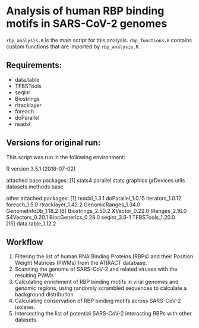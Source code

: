 # Analysis of human RBP binding motifs in SARS-CoV-2 genomes

`rbp_analysis.R` is the main script for this analysis. `rbp_functions.R` contains custom functions that are imported by `rbp_analysis.R`.

## Requirements: 
- data.table
- TFBSTools
- seqinr
- Biostrings
- rtracklayer
- foreach
- doParallel
- readxl

## Versions for original run:
This script was run in the following environment:

R version 3.5.1 (2018-07-02)

attached base packages:
[1] stats4    parallel  stats     graphics  grDevices utils     datasets  methods   base     

other attached packages:
 [1] readxl_1.3.1         doParallel_1.0.15    iterators_1.0.12     foreach_1.5.0        rtracklayer_1.42.2   GenomicRanges_1.34.0 GenomeInfoDb_1.18.2 
 [8] Biostrings_2.50.2    XVector_0.22.0       IRanges_2.16.0       S4Vectors_0.20.1     BiocGenerics_0.28.0  seqinr_3.6-1         TFBSTools_1.20.0    
[15] data.table_1.12.2   

## Workflow
1. Filtering the list of human RNA Binding Proteins (RBPs) and their Position Weight Matrices (PWMs) from the ATtRACT database.
2. Scanning the genome of SARS-CoV-2 and related viruses with the resulting PWMs
3. Calculating enrichment of RBP binding motifs in viral genomes and genomic regions, using randomly scrambled sequences to calculate a background distribution.
4. Calculating conservation of RBP binding motifs across SARS-CoV-2 isolates.
5. Intersecting the list of potential SARS-CoV-2 interacting RBPs with other datasets.
